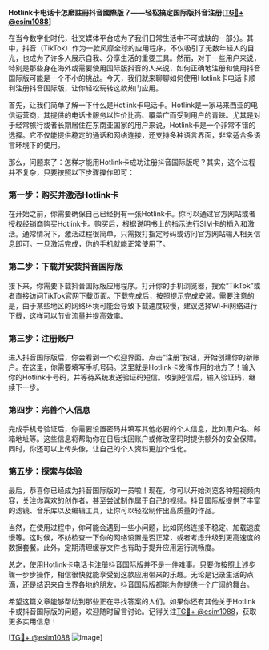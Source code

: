 **Hotlink卡电话卡怎麽註冊抖音國際版？——轻松搞定国际版抖音注册[[TG💪+ @esim1088](https://t.me/s/esim1088)]**

在当今数字化时代，社交媒体平台成为了我们日常生活中不可或缺的一部分。其中，抖音（TikTok）作为一款风靡全球的应用程序，不仅吸引了无数年轻人的目光，也成为了许多人展示自我、分享生活的重要工具。然而，对于一些用户来说，特别是那些身在海外或需要使用国际版抖音的人来说，如何正确地注册和使用抖音国际版可能是一个不小的挑战。今天，我们就来聊聊如何使用Hotlink卡电话卡顺利注册抖音国际版，让你轻松玩转这款热门应用。

首先，让我们简单了解一下什么是Hotlink卡电话卡。Hotlink是一家马来西亚的电信运营商，其提供的电话卡服务以性价比高、覆盖广而受到用户的青睐。尤其是对于经常旅行或者长期居住在东南亚国家的用户来说，Hotlink卡是一个非常不错的选择。它不仅能提供稳定的通话和网络连接，还支持多种语言界面，非常适合多语言环境下的使用。

那么，问题来了：怎样才能用Hotlink卡成功注册抖音国际版呢？其实，这个过程并不复杂，只要按照以下步骤操作即可：

### 第一步：购买并激活Hotlink卡

在开始之前，你需要确保自己已经拥有一张Hotlink卡。你可以通过官方网站或者授权经销商购买Hotlink卡。购买后，根据说明书上的指示进行SIM卡的插入和激活。通常情况下，激活过程很简单，只需拨打指定号码或访问官方网站输入相关信息即可。一旦激活完成，你的手机就能正常使用了。

### 第二步：下载并安装抖音国际版

接下来，你需要下载抖音国际版应用程序。打开你的手机浏览器，搜索“TikTok”或者直接访问TikTok官网下载页面。下载完成后，按照提示完成安装。需要注意的是，由于某些地区的网络环境可能会导致下载速度较慢，建议选择Wi-Fi网络进行下载，这样可以节省流量并提高效率。

### 第三步：注册账户

进入抖音国际版后，你会看到一个欢迎界面。点击“注册”按钮，开始创建你的新账户。在这里，你需要填写手机号码。这里就是Hotlink卡发挥作用的地方了！输入你的Hotlink卡号码，并等待系统发送验证码短信。收到短信后，输入验证码，继续下一步。

### 第四步：完善个人信息

完成手机号验证后，你需要设置密码并填写其他必要的个人信息，比如用户名、邮箱地址等。这些信息将帮助你在日后找回账户或修改密码时提供额外的安全保障。同时，你还可以上传头像，让自己的个人资料更加个性化。

### 第五步：探索与体验

最后，恭喜你已经成为抖音国际版的一员啦！现在，你可以开始浏览各种短视频内容，关注你喜欢的创作者，甚至尝试制作属于自己的视频。抖音国际版提供了丰富的滤镜、音乐库以及编辑工具，让你可以轻松制作出高质量的作品。

当然，在使用过程中，你可能会遇到一些小问题，比如网络连接不稳定、加载速度慢等。这时候，不妨检查一下你的网络设置是否正常，或者考虑升级到更高速度的数据套餐。此外，定期清理缓存文件也有助于提升应用运行流畅度。

总之，使用Hotlink卡电话卡注册抖音国际版并不是一件难事。只要你按照上述步骤一步步操作，相信很快就能享受到这款应用带来的乐趣。无论是记录生活的点滴，还是结识来自世界各地的朋友，抖音国际版都能为你提供一个广阔的舞台。

希望这篇文章能够帮助到那些正在寻找答案的人们。如果你还有其他关于Hotlink卡或抖音国际版的问题，欢迎随时留言讨论。记得关注[TG💪+ @esim1088](https://t.me/s/esim1088)，获取更多实用信息！

[[TG💪+ @esim1088](https://t.me/s/esim1088) ![Image](https://i.postimg.cc/4NQfJmqS/Snipaste-2025-05-13-00-14-12.png)]